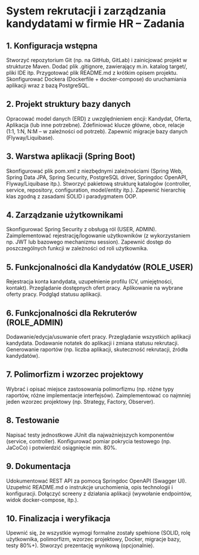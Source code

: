 # System rekrutacji i zarządzania kandydatami w firmie HR – Zadania

## 1. Konfiguracja wstępna
 Stworzyć repozytorium Git (np. na GitHub, GitLab) i zainicjować projekt w strukturze Maven.
 Dodać plik .gitignore, zawierający m.in. katalog target/, pliki IDE itp.
 Przygotować plik README.md z krótkim opisem projektu.
 Skonfigurować Dockera (Dockerfile + docker-compose) do uruchamiania aplikacji wraz z bazą PostgreSQL.

## 2. Projekt struktury bazy danych
 Opracować model danych (ERD) z uwzględnieniem encji: Kandydat, Oferta, Aplikacja (lub inne potrzebne).
 Zdefiniować klucze główne, obce, relacje (1:1, 1:N, N:M – w zależności od potrzeb).
 Zapewnić migracje bazy danych (Flyway/Liquibase).

## 3. Warstwa aplikacji (Spring Boot)
 Skonfigurować plik pom.xml z niezbędnymi zależnościami (Spring Web, Spring Data JPA, Spring Security, PostgreSQL driver, Springdoc OpenAPI, Flyway/Liquibase itp.).
 Stworzyć pakietową strukturę katalogów (controller, service, repository, configuration, model/entity itp.).
 Zapewnić hierarchię klas zgodną z zasadami SOLID i paradygmatem OOP.

## 4. Zarządzanie użytkownikami
 Skonfigurować Spring Security z obsługą ról (USER, ADMIN).
 Zaimplementować rejestrację/logowanie użytkowników (z wykorzystaniem np. JWT lub bazowego mechanizmu session).
 Zapewnić dostęp do poszczególnych funkcji w zależności od roli użytkownika.

## 5. Funkcjonalności dla Kandydatów (ROLE_USER)
 Rejestracja konta kandydata, uzupełnienie profilu (CV, umiejętności, kontakt).
 Przeglądanie dostępnych ofert pracy.
 Aplikowanie na wybrane oferty pracy.
 Podgląd statusu aplikacji.

## 6. Funkcjonalności dla Rekruterów (ROLE_ADMIN)
 Dodawanie/edycja/usuwanie ofert pracy.
 Przeglądanie wszystkich aplikacji kandydata.
 Dodawanie notatek do aplikacji i zmiana statusu rekrutacji.
 Generowanie raportów (np. liczba aplikacji, skuteczność rekrutacji, źródła kandydatów).

## 7. Polimorfizm i wzorzec projektowy
 Wybrać i opisać miejsce zastosowania polimorfizmu (np. różne typy raportów, różne implementacje interfejsów).
 Zaimplementować co najmniej jeden wzorzec projektowy (np. Strategy, Factory, Observer).

## 8. Testowanie
 Napisać testy jednostkowe JUnit dla najważniejszych komponentów (service, controller).
 Konfigurować pomiar pokrycia testowego (np. JaCoCo) i potwierdzić osiągnięcie min. 80%.

## 9. Dokumentacja
 Udokumentować REST API za pomocą Springdoc OpenAPI (Swagger UI).
 Uzupełnić README.md o instrukcje uruchomienia, opis technologii i konfiguracji.
 Dołączyć screeny z działania aplikacji (wywołanie endpointów, widok docker-compose, itp.).

## 10. Finalizacja i weryfikacja
 Upewnić się, że wszystkie wymogi formalne zostały spełnione (SOLID, rolę użytkownika, polimorfizm, wzorzec projektowy, Docker, migracje bazy, testy 80%+).
 Stworzyć prezentację wynikową (opcjonalnie).
